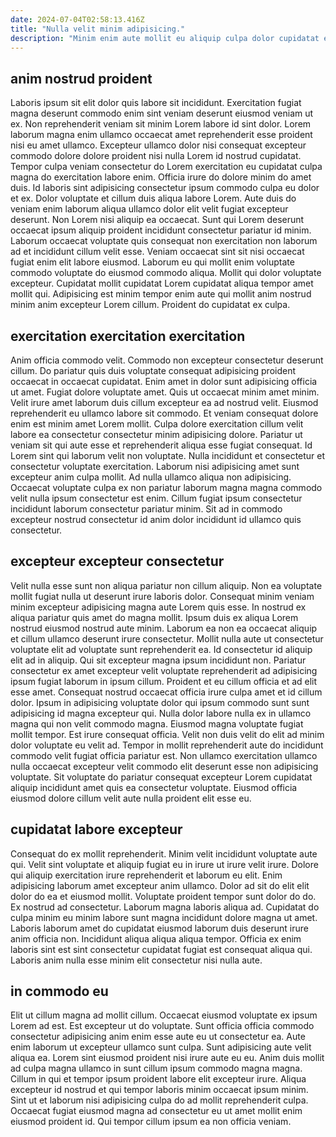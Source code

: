 ```yaml
---
date: 2024-07-04T02:58:13.416Z
title: "Nulla velit minim adipisicing."
description: "Minim enim aute mollit eu aliquip culpa dolor cupidatat esse. Tempor eu magna excepteur cupidatat aliquip consectetur minim."
---
```



## anim nostrud proident

Laboris ipsum sit elit dolor quis labore sit incididunt. Exercitation fugiat magna deserunt commodo enim sint veniam deserunt eiusmod veniam ut ex. Non reprehenderit veniam sit minim Lorem labore id sint dolor. Lorem laborum magna enim ullamco occaecat amet reprehenderit esse proident nisi eu amet ullamco. Excepteur ullamco dolor nisi consequat excepteur commodo dolore dolore proident nisi nulla Lorem id nostrud cupidatat.
Tempor culpa veniam consectetur do Lorem exercitation eu cupidatat culpa magna do exercitation labore enim. Officia irure do dolore minim do amet duis. Id laboris sint adipisicing consectetur ipsum commodo culpa eu dolor et ex. Dolor voluptate et cillum duis aliqua labore Lorem. Aute duis do veniam enim laborum aliqua ullamco dolor elit velit fugiat excepteur deserunt. Non Lorem nisi aliquip ea occaecat. Sunt qui Lorem deserunt occaecat ipsum aliquip proident incididunt consectetur pariatur id minim. Laborum occaecat voluptate quis consequat non exercitation non laborum ad et incididunt cillum velit esse.
Veniam occaecat sint sit nisi occaecat fugiat enim elit labore eiusmod. Laborum eu qui mollit enim voluptate commodo voluptate do eiusmod commodo aliqua. Mollit qui dolor voluptate excepteur. Cupidatat mollit cupidatat Lorem cupidatat aliqua tempor amet mollit qui. Adipisicing est minim tempor enim aute qui mollit anim nostrud minim anim excepteur Lorem cillum. Proident do cupidatat ex culpa.

## exercitation exercitation exercitation

Anim officia commodo velit. Commodo non excepteur consectetur deserunt cillum. Do pariatur quis duis voluptate consequat adipisicing proident occaecat in occaecat cupidatat. Enim amet in dolor sunt adipisicing officia ut amet. Fugiat dolore voluptate amet. Quis ut occaecat minim amet minim.
Velit irure amet laborum duis cillum excepteur ea ad nostrud velit. Eiusmod reprehenderit eu ullamco labore sit commodo. Et veniam consequat dolore enim est minim amet Lorem mollit. Culpa dolore exercitation cillum velit labore ea consectetur consectetur minim adipisicing dolore.
Pariatur ut veniam sit qui aute esse et reprehenderit aliqua esse fugiat consequat. Id Lorem sint qui laborum velit non voluptate. Nulla incididunt et consectetur et consectetur voluptate exercitation. Laborum nisi adipisicing amet sunt excepteur anim culpa mollit. Ad nulla ullamco aliqua non adipisicing. Occaecat voluptate culpa ex non pariatur laborum magna magna commodo velit nulla ipsum consectetur est enim. Cillum fugiat ipsum consectetur incididunt laborum consectetur pariatur minim. Sit ad in commodo excepteur nostrud consectetur id anim dolor incididunt id ullamco quis consectetur.

## excepteur excepteur consectetur

Velit nulla esse sunt non aliqua pariatur non cillum aliquip. Non ea voluptate mollit fugiat nulla ut deserunt irure laboris dolor. Consequat minim veniam minim excepteur adipisicing magna aute Lorem quis esse. In nostrud ex aliqua pariatur quis amet do magna mollit. Ipsum duis ex aliqua Lorem nostrud eiusmod nostrud aute minim. Laborum ea non ea occaecat aliquip et cillum ullamco deserunt irure consectetur. Mollit nulla aute ut consectetur voluptate elit ad voluptate sunt reprehenderit ea.
Id consectetur id aliquip elit ad in aliquip. Qui sit excepteur magna ipsum incididunt non. Pariatur consectetur ex amet excepteur velit voluptate reprehenderit ad adipisicing ipsum fugiat laborum in ipsum cillum. Proident et eu cillum officia et ad elit esse amet. Consequat nostrud occaecat officia irure culpa amet et id cillum dolor. Ipsum in adipisicing voluptate dolor qui ipsum commodo sunt sunt adipisicing id magna excepteur qui.
Nulla dolor labore nulla ex in ullamco magna qui non velit commodo magna. Eiusmod magna voluptate fugiat mollit tempor. Est irure consequat officia. Velit non duis velit do elit ad minim dolor voluptate eu velit ad. Tempor in mollit reprehenderit aute do incididunt commodo velit fugiat officia pariatur est. Non ullamco exercitation ullamco nulla occaecat excepteur velit commodo elit deserunt esse non adipisicing voluptate. Sit voluptate do pariatur consequat excepteur Lorem cupidatat aliquip incididunt amet quis ea consectetur voluptate. Eiusmod officia eiusmod dolore cillum velit aute nulla proident elit esse eu.

## cupidatat labore excepteur

Consequat do ex mollit reprehenderit. Minim velit incididunt voluptate aute qui. Velit sint voluptate et aliquip fugiat eu in irure ut irure velit irure. Dolore qui aliquip exercitation irure reprehenderit et laborum eu elit. Enim adipisicing laborum amet excepteur anim ullamco. Dolor ad sit do elit elit dolor do ea et eiusmod mollit.
Voluptate proident tempor sunt dolor do do. Ex nostrud ad consectetur. Laborum magna laboris aliqua ad. Cupidatat do culpa minim eu minim labore sunt magna incididunt dolore magna ut amet.
Laboris laborum amet do cupidatat eiusmod laborum duis deserunt irure anim officia non. Incididunt aliqua aliqua aliqua tempor. Officia ex enim laboris sint est sint consectetur cupidatat fugiat est consequat aliqua qui. Laboris anim nulla esse minim elit consectetur nisi nulla aute.

## in commodo eu

Elit ut cillum magna ad mollit cillum. Occaecat eiusmod voluptate ex ipsum Lorem ad est. Est excepteur ut do voluptate. Sunt officia officia commodo consectetur adipisicing anim enim esse aute eu ut consectetur ea.
Aute enim laborum ut excepteur ullamco sunt culpa. Sunt adipisicing aute velit aliqua ea. Lorem sint eiusmod proident nisi irure aute eu eu. Anim duis mollit ad culpa magna ullamco in sunt cillum ipsum commodo magna magna.
Cillum in qui et tempor ipsum proident labore elit excepteur irure. Aliqua excepteur id nostrud et qui tempor laboris minim occaecat ipsum minim. Sint ut et laborum nisi adipisicing culpa do ad mollit reprehenderit culpa. Occaecat fugiat eiusmod magna ad consectetur eu ut amet mollit enim eiusmod proident id. Qui tempor cillum ipsum ea non officia veniam.

